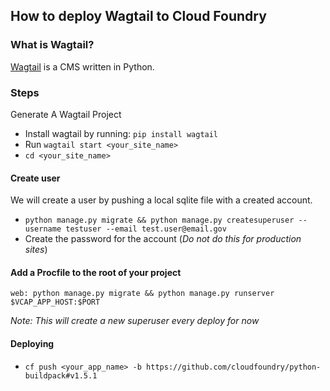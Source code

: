 ## How to deploy Wagtail to Cloud Foundry

### What is Wagtail?

[Wagtail](https://wagtail.io/) is a CMS written in Python.

### Steps

Generate A Wagtail Project

- Install wagtail by running: `pip install wagtail`
- Run `wagtail start <your_site_name>`
- `cd <your_site_name>`

#### Create user

We will create a user by pushing a local sqlite file with a created account.

  - `python manage.py migrate && python manage.py createsuperuser --username testuser --email test.user@email.gov`
  - Create the password for the account
(_Do not do this for production sites_)

#### Add a Procfile to the root of your project
```
web: python manage.py migrate && python manage.py runserver $VCAP_APP_HOST:$PORT
```

_Note: This will create a new superuser every deploy for now_

#### Deploying
- `cf push <your_app_name> -b https://github.com/cloudfoundry/python-buildpack#v1.5.1`

